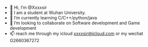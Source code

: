 - 👋 Hi, I’m @Xxxxsir
- 👀 I am a student at Wuhan University.
- 🌱 I’m currently learning C/C++/python/java
- 💞️ I’m looking to collaborate on Software development and Game development
- 📫 reach me through my icloud xxxxsir@icloud.com or my wechat G2660367272

<!---
Xxxxsir/Xxxxsir is a ✨ special ✨ repository because its `README.md` (this file) appears on your GitHub profile.
You can click the Preview link to take a look at your changes.
--->
